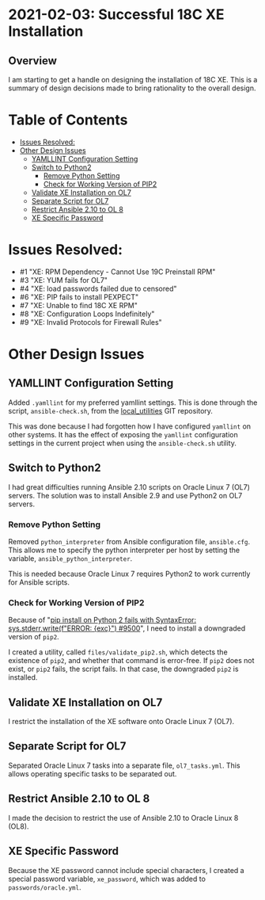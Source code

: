 # 2021-02-03: Successful 18C XE Installation

## Overview

I am starting to get a handle on designing the installation of 18C XE. This is
a summary of design decisions made to bring rationality to the overall design.

# Table of Contents

* [Issues Resolved:](#issues-resolved)
* [Other Design Issues](#other-design-issues)
  * [YAMLLINT Configuration Setting](#yamllint-configuration-setting)
  * [Switch to Python2](#switch-to-python2)
    * [Remove Python Setting](#remove-python-setting)
    * [Check for Working Version of PIP2](#check-for-working-version-of-pip2)
  * [Validate XE Installation on OL7](#validate-xe-installation-on-ol7)
  * [Separate Script for OL7](#separate-script-for-ol7)
  * [Restrict Ansible 2.10 to OL 8](#restrict-ansible-210-to-ol-8)
  * [XE Specific Password](#xe-specific-password)

# Issues Resolved:

- #1 "XE: RPM Dependency - Cannot Use 19C Preinstall RPM"
- #3 "XE: YUM fails for OL7"
- #4 "XE: load passwords failed due to censored"
- #6 "XE: PIP fails to install PEXPECT"
- #7 "XE: Unable to find 18C XE RPM"
- #8 "XE: Configuration Loops Indefinitely"
- #9 "XE: Invalid Protocols for Firewall Rules"

# Other Design Issues

## YAMLLINT Configuration Setting

Added `.yamllint` for my preferred yamllint settings. This is done through the
script, `ansible-check.sh`, from the
[local_utilities](https://github.com/dfhawthorne/local_utilities) GIT
repository.

This was done because I had forgotten how I have configured `yamllint` on other
systems. It has the effect of exposing the `yamllint` configuration settings in
the current project when using the `ansible-check.sh` utility.

## Switch to Python2

I had great difficulties running Ansible 2.10 scripts on Oracle Linux 7 (OL7)
servers. The solution was to install Ansible 2.9 and use Python2 on OL7 servers.

### Remove Python Setting
    
Removed `python_interpreter` from Ansible configuration file, `ansible.cfg`.
This allows me to specify the python interpreter per host by setting the
variable, `ansible_python_interpreter`.

This is needed because Oracle Linux 7 requires Python2 to work currently for
Ansible scripts.

### Check for Working Version of PIP2

Because of
"[pip install on Python 2 fails with SyntaxError: sys.stderr.write(f"ERROR: {exc}") #9500](https://github.com/pypa/pip/issues/9500)",
I need to install a downgraded version of `pip2`.

I created a utility, called `files/validate_pip2.sh`, which detects the
existence of `pip2`, and whether that command is error-free. If `pip2` does
not exist, or `pip2` fails, the script fails. In that case, the downgraded
`pip2` is installed.

## Validate XE Installation on OL7

I restrict the installation of the XE software onto Oracle Linux 7 (OL7).

## Separate Script for OL7

Separated Oracle Linux 7 tasks into a separate file, `ol7_tasks.yml`. This
allows operating specific tasks to be separated out.

## Restrict Ansible 2.10 to OL 8

I made the decision to restrict the use of Ansible 2.10 to Oracle Linux 8 (OL8).

## XE Specific Password

Because the XE password cannot include special characters, I created a special
password variable, `xe_password`, which was added to `passwords/oracle.yml`.

